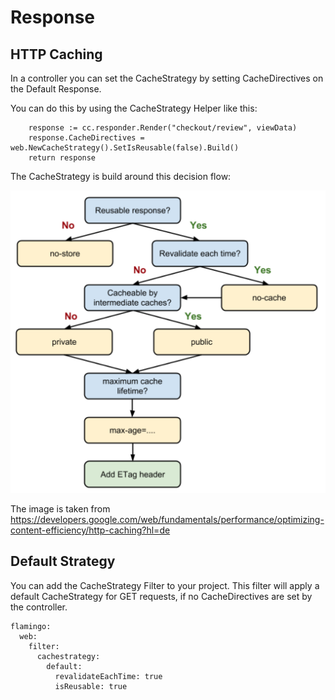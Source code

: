 # Response

## HTTP Caching
In a controller you can set the CacheStrategy by setting CacheDirectives on the Default Response.

You can do this by using the CacheStrategy Helper like this:

```
	response := cc.responder.Render("checkout/review", viewData)
	response.CacheDirectives = web.NewCacheStrategy().SetIsReusable(false).Build()
	return response
```

The CacheStrategy is build around this decision flow:

![HTTPCaching](HTTPCaching.png)

The image is taken from https://developers.google.com/web/fundamentals/performance/optimizing-content-efficiency/http-caching?hl=de

## Default Strategy

You can add the CacheStrategy Filter to your project. 
This filter will apply a default CacheStrategy for GET requests, if no CacheDirectives are set by the controller.

```
flamingo:
  web:
    filter:
      cachestrategy:
        default:
          revalidateEachTime: true
          isReusable: true
```